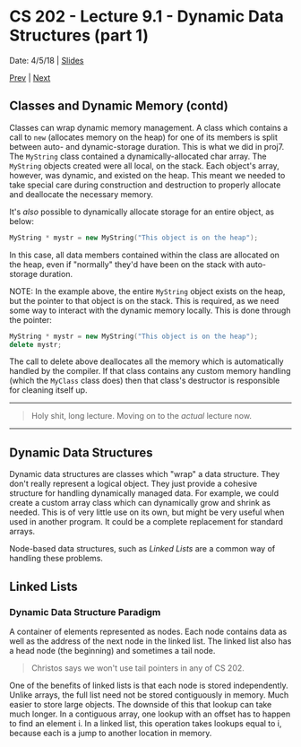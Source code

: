 # CS 202 - Lecture 9.1 - Dynamic Data Structures (part 1)
Date: 4/5/18 | [Slides](../CS202_Lecture19_[Dynamic_Data_Structures_(Pt.1)]_04.05.pdf)

[Prev](./lecture_9_0.md) | [Next](./lecture_10_0.md)

## Classes and Dynamic Memory (contd)
Classes can wrap dynamic memory management. A class which contains
a call to `new` (allocates memory on the heap) for one of its members
is split between auto- and dynamic-storage duration. This is what
we did in proj7. The `MyString` class contained a dynamically-allocated
char array. The `MyString` objects created were all local, on the stack.
Each object's array, however, was dynamic, and existed on the heap. This
meant we needed to take special care during construction and destruction
to properly allocate and deallocate the necessary memory.

It's *also* possible to dynamically allocate storage for an entire
object, as below:

```cpp
MyString * mystr = new MyString("This object is on the heap");
```

In this case, all data members contained within the class are allocated
on the heap, even if "normally" they'd have been on the stack with
auto-storage duration.

NOTE: In the example above, the entire `MyString` object exists on the
heap, but the pointer to that object is on the stack. This is required,
as we need some way to interact with the dynamic memory locally. This
is done through the pointer:

```cpp
MyString * mystr = new MyString("This object is on the heap");
delete mystr;
```

The call to delete above deallocates all the memory which is
automatically handled by the compiler. If that class contains any
custom memory handling (which the `MyClass` class does) then that
class's destructor is responsible for cleaning itself up.

---
>Holy shit, long lecture. Moving on to the *actual* lecture now.
---

## Dynamic Data Structures
Dynamic data structures are classes which "wrap" a data structure. They
don't really represent a logical object. They just provide a cohesive
structure for handling dynamically managed data. For example, we could
create a custom array class which can dynamically grow and shrink as
needed. This is of very little use on its own, but might be very useful
when used in another program. It could be a complete replacement for
standard arrays.

Node-based data structures, such as *Linked Lists* are a common way
of handling these problems.

## Linked Lists

### Dynamic Data Structure Paradigm
A container of elements represented as nodes. Each node contains data
as well as the address of the next node in the linked list. The linked
list also has a head node (the beginning) and sometimes a tail node.

> Christos says we won't use tail pointers in any of CS 202.

One of the benefits of linked lists is that each node is stored
independently. Unlike arrays, the full list need not be stored
contiguously in memory. Much easier to store large objects. The
downside of this that lookup can take much longer. In a contiguous
array, one lookup with an offset has to happen to find an element i.
In a linked list, this operation takes lookups equal to i, because
each is a jump to another location in memory.